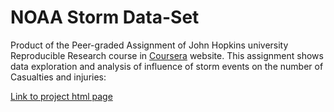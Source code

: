 # NOAA Storm Data-Set 

Product of the Peer-graded Assignment of John Hopkins university Reproducible Research course in [Coursera](coursera.com) website. 
This assignment shows data exploration and analysis of influence of storm events on the number of Casualties and injuries:

[Link to project html page](https://yonywain.github.io/RR-NOAA/)
